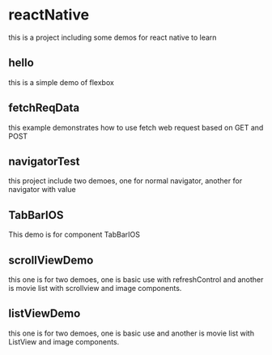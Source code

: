 reactNative
=======================
this is a project including some demos for react native to learn

hello
-----------------------
this is a simple demo of flexbox

fetchReqData
-----------------------
this example demonstrates  how to use fetch web request based on GET and POST

navigatorTest
-----------------------
this project include two demoes, one for normal navigator, another for navigator with value

TabBarIOS
-----------------------
This demo is for component TabBarIOS

scrollViewDemo
-----------------------
this one is for two demoes, one is basic use with refreshControl and another is movie  list with scrollview and image components. 

listViewDemo
-----------------------
this one is for two demoes, one is basic use and another is movie list with ListView and image components. 








